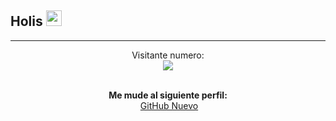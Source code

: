 ## Holis <img src="https://media.giphy.com/media/hvRJCLFzcasrR4ia7z/giphy.gif" width="25px">


______
<p align="center"> 
  Visitante numero:  <br>
  <img src="https://profile-counter.glitch.me/isiszapata2001/count.svg" />
  <br>

</p>

<br>

<div align="center"> <strong>Me mude al siguiente perfil: </strong> <br>
 &nbsp;<a href="https://github.com/isinicolle/">GitHub Nuevo</a></div>
